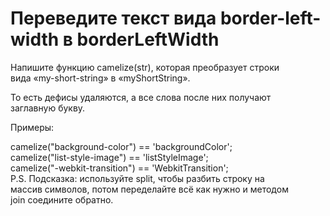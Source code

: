 # Переведите текст вида border-left-width в borderLeftWidth     <br/>

Напишите функцию camelize(str), которая преобразует строки      <br/>
вида «my-short-string» в «myShortString».                       <br/>

То есть дефисы удаляются, а все слова после них получают        <br/>
заглавную букву.                                                <br/>

Примеры:                                                        <br/>

camelize("background-color") == 'backgroundColor';              <br/>
camelize("list-style-image") == 'listStyleImage';               <br/>
camelize("-webkit-transition") == 'WebkitTransition';           <br/>
P.S. Подсказка: используйте split, чтобы разбить строку на      <br/>
массив символов, потом переделайте всё как нужно и методом      <br/>
join соедините обратно.                                         <br/>                       